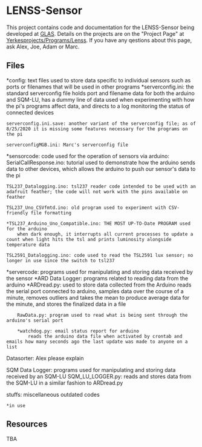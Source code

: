 # LENSS-Sensor
This project contains code and documentation for the LENSS-Sensor being developed at [GLAS](https://www.glaseducation.org). Details on the projects are on the "Project Page" at [Yerkesprojects/Programs/Lenss](https://sites.google.com/a/starsatyerkes.net/yerkesprojects/programs/lenss). If you have any qestions about this page, ask Alex, Joe, Adam or Marc.

## Files
*config: text files used to store data specific to individual sensors such as ports or filenames that will be used in other programs
	*serverconfig.ini: the standard serverconfig file
		holds port and filename data for both the arduino and SQM-LU, has a dummy line of data used when experimenting with how the pi's programs affect data, and directs to a log monitoring the status of connected devices

	serverconfig.ini.save: another variant of the serverconfig file; as of 8/25/2020 it is missing some features necessary for the programs on the pi

	serverconfigMGB.ini: Marc's serverconfig file

*sensorcode: code used for the operation of sensors via arduino:
	SerialCallResponse.ino: tutorial used to demonstrate how the arduino sends data to other devices, which allows the arduino to push our sensor's data to the pi

	TSL237_Datalogging.ino: tsl237 reader code intended to be used with an adafruit feather; the code will not work with the pins available on feather

	TSL237_Uno_CSVfmtd.ino: old program used to experiment with CSV-friendly file formatting

	*TSL237_Arduino_Uno_Compatible.ino: THE MOST UP-TO-Date PROGRAM used for the arduino
		when dark enough, it interrupts all current processes to update a count when light hits the tsl and prints luminosity alongside temperature data 

	TSL2591_Datalogging.ino: code used to read the TSL2591 lux sensor; no longer in use since the switch to tsl237

*servercode: programs used for manipulating and storing data received by the sensor
	*ARD Data Logger: programs related to reading data from the arduino
		*ARDread.py: used to store data collected from the Arduino
			reads the serial port connected to arduino, samples data over the course of a minute, removes outliers and takes the mean to produce average data for the minute, and  stores the finalized data in a file

		RawData.py: program used to read what is being sent through the arduino's serial port

		*watchdog.py: email status report for arduino
			reads the arduino data file when activated by crontab and emails how many seconds ago the last update was made to anyone on a list

Datasorter: Alex please explain

SQM Data Logger: programs used for manipulating and storing data received by an SQM-LU
	SQM_LU_LOGGER.py: reads and stores data from the SQM-LU in a similar fashion to ARDread.py

stuffs: miscellaneous outdated codes

~~~~~~~~~~~~~~~~~~~~~~~~~~~~~~~~~~~~~~~~~~~~~~~~~~~~~~~~~~~~~~~~~~~~~~~~~~~~~~~~~~~~~~~~~~~~~~~~~~~~~~~~~~~~~~~~~~~~~~~~~~~~~~~~~~~~~~~~~~~~~~~~~~~~~~~~~~~~~~~~~~~~~~~~~~~~~~
*in use
~~~~~~~~~~~~~~~~~~~~~~~~~~~~~~~~~~~~~~~~~~~~~~~~~~~~~~~~~~~~~~~~~~~~~~~~~~~~~~~~~~~~~~~~~~~~~~~~~~~~~~~~~~~~~~~~~~~~~~~~~~~~~~~~~~~~~~~~~~~~~~~~~~~~~~~~~~~~~~~~~~~~~~~~~~~~~~

## Resources
TBA
